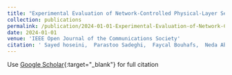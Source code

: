 ```yaml
---
title: "Experimental Evaluation of Network-Controlled Physical-Layer Security Through Friendly Jamming"
collection: publications
permalink: /publication/2024-01-01-Experimental-Evaluation-of-Network-Controlled-Physical-Layer-Security-Through-Friendly-Jamming
date: 2024-01-01
venue: 'IEEE Open Journal of the Communications Society'
citation: ' Sayed hoseini,  Parastoo Sadeghi,  Faycal Bouhafs,  Neda Aboutorab,  Frank Hartog, &quot;Experimental Evaluation of Network-Controlled Physical-Layer Security Through Friendly Jamming.&quot; IEEE Open Journal of the Communications Society, 2024.'
---
```

Use [Google Scholar](https://scholar.google.com/scholar?q=Experimental+Evaluation+of+Network+Controlled+Physical+Layer+Security+Through+Friendly+Jamming){:target="_blank"} for full citation